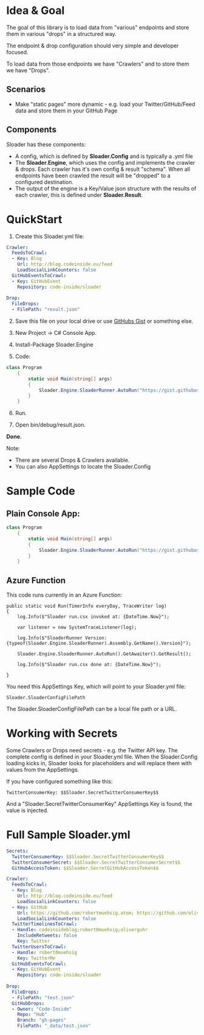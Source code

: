 # Idea & Goal

The goal of this library is to load data from "various" endpoints and store them in various "drops" in a structured way. 

The endpoint & drop configuration should very simple and developer focused.

To load data from those endpoints we have "Crawlers" and to store them we have "Drops".

## Scenarios

* Make "static pages" more dynamic - e.g. load your Twitter/GitHub/Feed data and store them in your GitHub Page

## Components

Sloader has these components:

* A config, which is defined by __Sloader.Config__ and is typically a .yml file
* The __Sloader.Engine__, which uses the config and implements the crawler & drops. Each crawler has it's own config & result "schema". When all endpoints have been crawled the result will be "dropped" to a configured destination.
* The output of the engine is a Key/Value json structure with the results of each crawler, this is defined under __Sloader.Result__.

# QuickStart

1. Create this Sloader.yml file:

```yml
Crawler:
  FeedsToCrawl:
  - Key: Blog
    Url: http://blog.codeinside.eu/feed
    LoadSocialLinkCounters: false
  GitHubEventsToCrawl:
  - Key: GitHubEvent
    Repository: code-inside/sloader
    
Drop:
  FileDrops:
  - FilePath: "result.json"
```

2. Save this file on your local drive or use [GitHubs Gist](https://gist.github.com/) or something else.

3. New Project -> C# Console App.

4. Install-Package Sloader.Engine

5. Code:

```csharp
class Program
    {
        static void Main(string[] args)
        {
            Sloader.Engine.SloaderRunner.AutoRun("https://gist.githubusercontent.com/.../gistfile1.txt", new Dictionary<string, string>()).GetAwaiter().GetResult();
        }
    }
```

6. Run.

7. Open bin/debug/result.json.

__Done.__

Note:

* There are several Drops & Crawlers available.
* You can also AppSettings to locate the Sloader.Config

# Sample Code

## Plain Console App:

```csharp
class Program
    {
        static void Main(string[] args)
        {
            Sloader.Engine.SloaderRunner.AutoRun("https://gist.githubusercontent.com/.../gistfile1.txt", new Dictionary<string, string>()).GetAwaiter().GetResult();
        }
    }
```

## Azure Function

This code runs currently in an Azure Function:

```
public static void Run(TimerInfo everyDay, TraceWriter log)
{
    log.Info($"Sloader run.csx invoked at: {DateTime.Now}");    

    var listener = new SystemTraceListener(log);

    log.Info($"SloaderRunner Version: {typeof(Sloader.Engine.SloaderRunner).Assembly.GetName().Version}");       

    Sloader.Engine.SloaderRunner.AutoRun().GetAwaiter().GetResult();

    log.Info($"Sloader run.csx done at: {DateTime.Now}");    

}
```

You need this AppSettings Key, which will point to your Sloader.yml file:

    Sloader.SloaderConfigFilePath

The Sloader.SloaderConfigFilePath can be a local file path or a URL.

# Working with Secrets

Some Crawlers or Drops need secrets - e.g. the Twitter API key. The complete config is defined in your Sloader.yml file. 
When the Sloader.Config loading kicks in, Sloader looks for placeholders and will replace them with values from the AppSettings.

If you have configured something like this:

    TwitterConsumerKey: $$Sloader.SecretTwitterConsumerKey$$

And a "Sloader.SecretTwitterConsumerKey" AppSettings Key is found, the value is injected.

# Full Sample Sloader.yml

```yml
Secrets:
  TwitterConsumerKey: $$Sloader.SecretTwitterConsumerKey$$
  TwitterConsumerSecret: $$Sloader.SecretTwitterConsumerSecret$$
  GitHubAccessToken: $$Sloader.SecretGitHubAccessToken$$

Crawler:
  FeedsToCrawl:
  - Key: Blog
    Url: http://blog.codeinside.eu/feed
    LoadSocialLinkCounters: false
  - Key: GitHub
    Url: https://github.com/robertmuehsig.atom; https://github.com/oliverguhr.atom
    LoadSocialLinkCounters: false
  TwitterTimelinesToCrawl:
  - Handle: codeinsideblog;robert0muehsig;oliverguhr
    IncludeRetweets: false
    Key: Twitter
  TwitterUsersToCrawl:
  - Handle: robert0muehsig
    Key: TwitterMe
  GitHubEventsToCrawl:
  - Key: GitHubEvent
    Repository: code-inside/sloader
    
Drop:
  FileDrops:
  - FilePath: "test.json"
  GitHubDrops:
  - Owner: "Code-Inside"
    Repo: "Hub"
    Branch: "gh-pages"
    FilePath: "_data/test.json"
```
